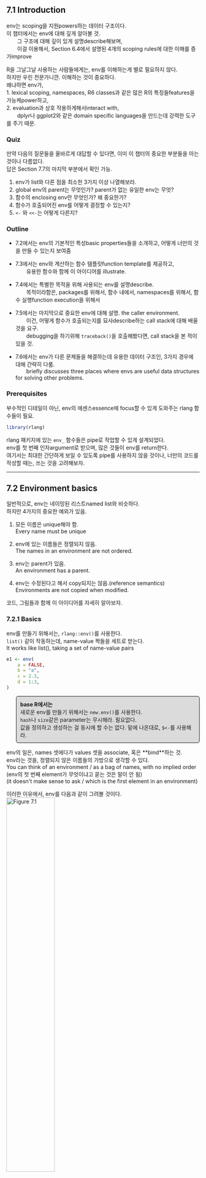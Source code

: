 7.1 Introduction
----------------

env는 scoping을 지원powers하는 데이터 구조이다. <br /> 이 챕터에서는 env에 대해 깊게 알아볼 것. <br />   그 구조에 대해 깊이 있게 설명describe해보며, <br />   이걸 이용해서, Section 6.4에서 설명된 4개의 scoping rules에 대한 이해를 증가improve

R을 그날그날 사용하는 사람들에게는, env를 이해하는게 별로 필요하지 않다. <br /> 하지만 우린 전문가니깐. 이해하는 것이 중요하다. <br /> 왜냐하면 env가, <br /> 1. lexical scoping, namespaces, R6 classes과 같은 많은 R의 특징들features을 가능케power하고, <br /> 2. evaluation과 상호 작용하게해서interact with, <br />   dplyr나 ggplot2와 같은 domain specific languages을 만드는데 강력한 도구를 주기 때문.

### Quiz

만약 다음의 질문들을 올바르게 대답할 수 있다면, 이미 이 챕터의 중요한 부분들을 아는 것이나 다름없다. <br /> 답은 Section 7.7의 마지막 부분에서 확인 가능.

1.  env가 list와 다른 점을 최소한 3가지 이상 나열해보라. <br />
2.  global env의 parent는 무엇인가? parent가 없는 유일한 env는 무엇? <br />
3.  함수의 enclosing env란 무엇인가? 왜 중요한가? <br />
4.  함수가 호출되어진 env를 어떻게 결정할 수 있는지? <br />
5.  `<-` 와 `<<-`는 어떻게 다른지?

### Outline

-   7.2에서는 env의 기본적인 특성basic properties들을 소개하고, 어떻게 너만의 것을 만들 수 있는지 보여줌

-   7.3에서는 env와 계산하는 함수 템플릿function template를 제공하고, <br />   유용한 함수와 함께 이 아이디어를 illustrate.

-   7.4에서는 특별한 목적을 위해 사용되는 env를 설명describe. <br />   목적이라함은, packages를 위해서, 함수 내에서, namespaces를 위해서, 함수 실행function execution을 위해서

-   7.5에서는 마지막으로 중요한 env에 대해 설명. the caller environment. <br />   이건, 어떻게 함수가 호출되는지를 묘사describe하는 call stack에 대해 배울 것을 요구. <br />   debugging을 하기위해 `traceback()`을 호출해봤다면, call stack을 본 적이 있을 것.

-   7.6에서는 env가 다른 문제들을 해결하는데 유용한 데이터 구조인, 3가지 경우에 대해 간략히 다룸. <br />   briefly discusses three places where envs are useful data structures for solving other problems.

### Prerequisites

부수적인 디테일이 아닌, env의 에센스essence에 focus할 수 있게 도와주는 rlang 함수들이 필요.

``` r
library(rlang)
```

rlang 패키지에 있는 `env_` 함수들은 pipe로 작업할 수 있게 설계되었다. <br /> env를 첫 번째 인자argument로 받으며, 많은 것들이 env를 return한다. <br /> 여기서는 최대한 간단하게 보일 수 있도록 pipe를 사용하지 않을 것이나, 너만의 코드를 작성할 때는, 쓰는 것을 고려해보자.

------------------------------------------------------------------------

7.2 Environment basics
----------------------

일반적으로, env는 네이밍된 리스트named list와 비슷하다. <br /> 하지만 4가지의 중요한 예외가 있음.

1.  모든 이름은 unique해야 함. <br /> Every name must be unique

2.  env에 있는 이름들은 정렬되지 않음. <br /> The names in an environment are not ordered.

3.  env는 parent가 있음. <br /> An environment has a parent.

4.  env는 수정된다고 해서 copy되지는 않음.(reference semantics) <br /> Environments are not copied when modified.

코드, 그림들과 함께 이 아이디어를 자세히 알아보자.

### 7.2.1 Basics

env를 만들기 위해서는, `rlang::env()`를 사용한다. <br /> `list()` 같이 작동하는데, name-value 짝들을 세트로 받는다. <br /> It works like list(), taking a set of name-value pairs

``` r
e1 <- env(
    a = FALSE,
    b = "a",
    c = 2.3,
    d = 1:3,
)
```

<style>
p.comment {
background-color: #DBDBDB;
padding: 10px;
border: 1px solid black;
margin-left: 25px;
border-radius: 5px;
}
</style>
<p class="comment">
<strong>base R에서는</strong> <br /> 새로운 env를 만들기 위해서는 <code>new.env()</code>를 사용한다. <br /> <code>hash</code>나 <code>size</code>같은 parameter는 무시해라. 필요없다. <br /> 값을 정의하고 생성하는 걸 동시에 할 수는 없다. 밑에 나온대로, <code>$&lt;-</code>를 사용해라.
</p>
env의 일은, names 셋에다가 values 셋을 associate, 혹은 **bind**하는 것. <br /> env라는 것을, 정렬되지 않은 이름들의 가방으로 생각할 수 있다. <br /> You can think of an environment / as a bag of names, with no implied order <br /> (env의 첫 번째 element가 무엇이냐고 묻는 것은 말이 안 됨) <br /> (it doesn't make sense to ask / which is the first element in an environment)

이러한 이유에서, env를 다음과 같이 그려볼 것이다. <br /> <img src="https://d33wubrfki0l68.cloudfront.net/f5dbd02f5235283e78decdd4f18692b40f1ddf42/c5683/diagrams/environments/bindings.png" alt="Figure 7.1" style="width:50.0%" />

Section 2.5.2에서 다룬 것과 같이, env는 reference semantics를 가지고 있다. <br /> environments have reference semantics. <br /> 대부분의 R 오브젝트들과는 달리, 이걸 수정하면, copy를 만들지 않고, 즉시 수정됨. <br /> when you modify them, you modify them in place, and don't create a copy.

이게 무엇을 암시하냐면, envs가 그들 자체themselves를 contain할 수 있다는 것. <br /> One important implication is that environments can contatin themselves.

``` r
e1$d <- e1
```

<img src="https://d33wubrfki0l68.cloudfront.net/0d41862821d3226c38b73f78a530117349b7344a/abb88/diagrams/environments/loop.png" alt="Figure 7.2" style="width:50.0%" />

env를 프린팅해보면 그냥 메모리 주소memory address만 표시된다. 별로 쓸모가 없음.

``` r
e1
## <environment: 0x0000000013ee31c8>
```

대신에 `env_print()`를 사용하면 좀 더 정보를 준다.

``` r
env_print(e1)
## <environment: 0000000013EE31C8>
## parent: <environment: global>
## bindings:
##  * a: <lgl>
##  * b: <chr>
##  * c: <dbl>
##  * d: <env>
```

`env_names()`를 사용하면, 현재의 bindings를 주고 있는 캐릭터 벡터character vector를 얻을 수 있다. <br /> You can use env\_names() to get a character vector / giving the current bindings

``` r
env_names(e1)
## [1] "a" "b" "c" "d"
```

<p class="comment">
<strong>base R에서는</strong> <br /> 3.2.0 이후 버전에서는 <code>names()</code>를 사용하면, env의 bindings의 리스트를 준다. <br /> 3.1.0 혹은 그 이전 버전에서는, <code>ls()</code>에다가 <code>all.names = TRUE</code>라고 옵션을 줘야 모든 bindings를 보여줌. <br /> 이게 가끔 하던 <code>rm(list = ls())</code>의 의미였군.. 변수들 다 없앨 때 쓰던..
</p>
### 7.2.2 Important environments

Section 7.4에서 특별한 env에 대해서 자세하게 다뤄볼 것인데, 여기서는 2개만 미리 하겠다. <br /> current env, 혹은 `current_env()`는, 코드가 현재 실행되고 있는 env다. <br />   is the environment in which code is currently executing. <br /> experimenting interactively할 때에는, 보통 그건 global env.이다. 혹은 `global_env()` <br /> (역자: 어떻게 해석해야할지 모르겠음. 그러니깐 그냥 우리가 평소 쓰는 그것이 global env라는 것 같은데. <br /> 원문: When you're experimenting interactively, that's usually the global environment, or global\_env().) <br /> global env는 가끔 workspace라고 불린다. 왜냐하면 이 곳에서 모든 interactive 계산이 일어나기 때문. <br /> interactive( = outside of a function)

그러니깐 내가 이해를 해본대로 써보자면, <br /> 우리가 이 때까지 늘상 해왔던 단순한 계산, 할당 이런 것들이 다 interactive computation인데, <br /> 이게 일어나는 곳이 global env이고, worskpace임.

env들을 비교하기 위해서는, `==`가 아닌, `identical()`을 이용해야 한다. <br /> 왜냐하면 `==`는 벡터화된 연산자vectorised operator인데, env는 벡터가 아니기 때문이다.

``` r
identical(global_env(), current_env())
## [1] TRUE

global_env() == current_env()
## Error in global_env() == current_env(): atomic과 리스트 타입들에 대해서만 비교(1)가 가능합니다
```

<p class="comment">
<strong>base R에서는</strong> <br /> global env는 <code>globalenv()</code>를 통해서, current env는 <code>environment()</code>를 통해서 접근 가능. <br /> global env는 <code>Rf\_GlobalEnv</code> 혹은 <code>.GlobalEnv</code>로 프린트된다.
</p>
### 7.2.3 Parents

모든 env는 **parent**를 가지고 있다. 또다른 env임. <br /> 다이어그램에서, parent는 작은 옅은 파란색 원으로 표시되고, 또다른 env를 화살표로 가리키고 있다. <br /> In diagrams, the parent is shown as a small pale blue circle and arrow that points to another env.

parent는 lexical scoping을 implement하기 위해 사용된 것. <br /> 만약에 env 안에서 name이 발견되지 않는다면, R은 그것의 parent를 확인해볼 것이다. <br /> `env()`에서 unnamed argument를 공급해줌으로써, parent env를 설정할 수 있다. <br /> 만약에 공급해주지 않는다면, 디폴트로 current env가 된다. current env가 parent env가 된다는 뜻 <br /> 아래의 코드에서, `e2b`의 parent는 `e2a`이다.

``` r
e2a <- env(d = 4, e = 5)
e2b <- env(e2a, a = 1, b = 2, c = 3)
```

<img src="https://d33wubrfki0l68.cloudfront.net/336e61bf494a6424484b8b2685a440a7db1566bf/59bce/diagrams/environments/parents.png" alt="Figure 7.3" style="width:50.0%" />

공간을 아끼기 위해, ancestors를 다 그리진 않을거다. <br /> 그냥 옅은 파란색 원을 볼 때마다, parent env가 어딘가에 있다는 것만 기억해라. <br /> 화살표가 향한 곳이, parent env.

env의 parent를 `env_parent()`를 통해서 찾을 수 있다.

``` r
env_parent(e2b)
## <environment: 0x0000000018bf9790>
env_parent(e2a)
## <environment: R_GlobalEnv>
```

그런데 딱히 `e2a`라고 딱 나오는게 아니고, 주소가 같게 나온다. <br /> `env_print()`에서 찾을 수 있던 주소. <br /> 그거랑 같게 나옴.

parent가 없는 단 하나의 env가 있다. **empty** env. <br /> 텅 비어있는 파란색 원을 가지고 있는 애인데, 얘가 `R_EmptyEnv`다. 이건 R이 사용하는 이름임. <br /> 공간이 허락할 때만 이 empty env를 그려놓겠다.

``` r
e2c <- env(empty_env(), d = 4, e = 5)
e2d <- env(e2c, a = 1, b = 2, c = 3)
```

<img src="https://d33wubrfki0l68.cloudfront.net/ff7bec1ccb1455917a6c9d0f44f114ef5c78519f/39793/diagrams/environments/parents-empty.png" alt="Figure 7.4" style="width:50.0%" />

모든 env의 ancestors는 결국에는, empty env와 함께 종료된다. <br /> `env_parents()`를 이용해서 모든 ancestors를 볼 수 있다.

``` r
env_parents(e2b)
## [[1]]   <env: 0000000018BF9790>
## [[2]] $ <env: global>
env_parent(e2d)
## <environment: 0x00000000190bdfa0>
```

디폴트로, `env_parents()`는 global env에 다다르면 멈춘다. <br /> global env의 ancestors는 모든 attach된 패키지를 포함하고 있기 때문에, 이게 유용하다. <br /> `env_parents()`의 디폴트를, empty env까지 찾게끔 바꿔보면 이걸 확인해볼 수 있다. <br /> Section 7.4.1에서 이 env들을 다시 확인해볼 것이다.

``` r
env_parents(e2b, last = empty_env())
##  [[1]]   <env: 0000000018BF9790>
##  [[2]] $ <env: global>
##  [[3]] $ <env: package:rlang>
##  [[4]] $ <env: package:stats>
##  [[5]] $ <env: package:graphics>
##  [[6]] $ <env: package:grDevices>
##  [[7]] $ <env: package:utils>
##  [[8]] $ <env: package:datasets>
##  [[9]] $ <env: package:methods>
## [[10]] $ <env: Autoloads>
## [[11]] $ <env: package:base>
## [[12]] $ <env: empty>
```

<p class="comment">
<strong>base R에서는</strong> <br /> <code>parent.env()</code>를 사용해서 env의 parent를 찾는다. <br /> 모든 ancestors를 return해주는 그런 base 함수는 없음.
</p>
### 7.2.4 Super assignment, `<<-`

env의 ancestors는, `<<-`와 중요한 관계가 있다. <br /> The ancestors of an environment / have an important relationship to &lt;&lt;-.

보통의 할당regular assignment, `<-`는, 항상 current env에서 변수를 생성create한다. <br /> Regular assignment, &lt;-, always creates a variable in the current env.

Super assignment, `<<-`는 절대 current env에서 변수를 생성하지는 않고, <br />   대신에 parent env에서 발견된, 존재하는 변수를 수정한다. <br />   but instead modifies an existing variable / found in a parent env.

``` r
x <- 0
f <- function() {
    x <<- 1
}
f()
x
## [1] 1
```

만약, `<<-`가 존재하는 변수를 찾지 못한다면, global env에서 하나 만들 것이다. <br /> 이건 보통 원치 않은 것인데, 왜냐하면 global 변수는 함수들 간의 뚜렷하지 않은 의존성을 유발하기 때문. <br /> This is usually undesirable, because global variables introduce non-obvious dependencies btw functions.

`<<-`는 대부분 보통 function factory와 함께 사용될 것이다. Section 10.2.4에서 다룸.

### 7.2.5 Getting and setting

리스트 때와 같은 방법으로, $와 \[\[를 이용해서 env의 elements를 get, set할 수 있다.

``` r
e3 <- env(x = 1, y =2)
e3$x
## [1] 1
e3$z <- 3
e3[["z"]]
## [1] 3
```

하지만 `[[`를 숫자 인덱스와는 쓸 수 없고, `[`도 사용할 수는 없다. <br /> (env에서는 order가 없다고 했으니깐 뭐)

``` r
e3[[1]]
## Error in e3[[1]]: wrong arguments for subsetting an environment
e3[c("x", "y")]
## Error in e3[c("x", "y")]: 객체의 타입 'environment'는 부분대입할 수 없습니다
```

`$`와 `[[`는 만약 binding이 존재하지 않는다면, `NULL`을 return할 것이다. <br /> 에러를 얻길 원한다면, `env_get()`를 사용해라.

``` r
e3$xyz
## NULL
env_get(e3, "xyz")
## Error in env_get(e3, "xyz"): 객체 'xyz'를 찾을 수 없습니다
```

binding이 존재하지 않는 경우에, 디폴트값을 얻도록 설정해놓을 수도 있다. <br /> default 인자argument를 사용해라.

``` r
env_get(e3, "xyz", default = NA)
## [1] NA
```

env에다가 bindings를 추가할 수 있는 2가지 방법이 있다. <br /> - `env_poke()`는 name(string으로 주어야함)과 value를 받는다.

``` r
env_poke(e3, "a", 100)
e3$a
## [1] 100
```

-   `env_bind()`는 여러 개의 값들을 bind할 수 있도록 해준다.

``` r
env_bind(e3, a = 10, b = 20)
env_names(e3)
## [1] "x" "y" "z" "a" "b"
```

binding 추가하는것에 대해봤고, <br /> env가 binding을 갖고 있는지를 `env_has()`를 통해서 확인할 수 있다.

``` r
env_has(e3, "a")
##    a 
## TRUE
```

리스트와는 다르게, element를 `NULL`로 설정한다고 해서 제거가 되는건 아니다. <br /> 왜냐하면 가끔씩 `NULL`을 refer하는 이름을 원할 수 있기 때문에. <br /> 이럴 때는 `env_unbind()`를 사용해라.

``` r
e3$a <- NULL
env_has(e3, "a")
##    a 
## TRUE

env_unbind(e3, "a")
env_has(e3, "a")
##     a 
## FALSE
```

name을 unbinding하는 것은, 오브젝트를 삭제하지는 않는다. <br /> 그건 garbage collector의 일이고, 이름이 묶여있지 않은 오브젝트들은 자동적으로 삭제하는 애들. <br /> 이 작업은 Section 2.6에 자세하게 설명되어 있다.

<p class="comment">
<strong>base R에서는</strong> <br /> <code>get()</code>, <code>assign()</code>, <code>exists()</code>, <code>rm()</code>을 봐보아라. <br /> 이것들은 current env와 interactively하게 사용할 수 있도록 디자인되어 있다. <br /> 그래서 다른 env들과 작업할 때는 좀 투박하다. <br /> 그리고 <code>inherits</code> 인자argument에 대해서 알아두어라. <br /> 이건 디폴트로 <code>TRUE</code>인데, 기본 환경base equivalents에서, <br />   제공supplied된 env와 이 env의 모든 ancestors를 검색inspect할 것이라는 뜻.
</p>
### 7.2.6 Advanced bindings

`env_bind()`의 이색적 변형exotic variants가 2개 더 있다.

1.  `env_bind_lazy()`는 **delayed bindings**를 만든다. <br /> 접근이 처음으로 되었을 때, evaluated되는 애들. <br /> 더 자세하게 살펴보면, delayed bindings는 promises를 만드는데, 그래서 함수 인자들과 같이 행동behave한다. <br /> Behind the scenes, delayed bindings create promises, so behave in the same way as function arguments.

그러니깐 호출이 되어서 정말 필요할 때까지는 evaluate하지는 않는 것임.

``` r
env_bind_lazy(current_env(), b = {Sys.sleep(1); 1})

system.time(print(b))
## [1] 1
##    user  system elapsed 
##       0       0       1
system.time(print(b))
## [1] 1
##    user  system elapsed 
##       0       0       0
```

그러니깐 처음에는 접근하는데 Sys.sleep()의 값만큼 시간이 걸렸는데, 한 번 evaluated이 되고 난 이후에는 <br /> 바로바로 접근access이 가능.

delayed bindings의 가장 중요한 사용은 `autoload()`에서 이루어진다. <br /> R 패키지가 데이터셋을 제공할 수 있도록 해주는 것이 `autoload()`. <br /> 메모리에 로드되어있는 것처럼 행동behave하는데, 사실은 필요할 때에만 디스크에서 로드되는 것.

1.  `env_bind_active()`는 **active bindings**를 만든다. 얘들은 접근될 때마다 re-computed

``` r
env_bind_active(current_env(), z1 = function(val) runif(1))
z1
## [1] 0.7801313
z1
## [1] 0.2168169
```

active bindings는 R6의 active fields를 implement할 때 사용된다. Section 14.3.2에서 배우게 됨.

<p class="comment">
<strong>base R에서는</strong> <br /> <code>?delayedAssign()</code>과 <code>?makeActiveBinding()</code>을 보아라.
</p>
### 7.2.7 Exercises

------------------------------------------------------------------------

7.3 Recursing over environments
-------------------------------

하나의 env의 모든 ancestors를 조작operate하고 싶다면, 보통 recursive 함수를 작성하는게 편리하다. <br /> 이 섹션에서는 env에 대해 새롭게 배운 지식을 적용해서, <br />   name을 받는 함수를 작성하는데, 그 name이 어디에 정의되어있는지 env를 찾는 것을, <br />   R의 regular scoping rules를 이용해 `where()`로 찾아본다. <br /> This section shows you how, applying your new knowledge of environments to write a function <br /> that given a name, finds the environment where() that name is defined, using R's regular scoping rules. <br /> 이해가 안 되어도 쭉쭉 읽어보고 다시 읽어보자.

`where()`의 정의는 단순straightforward하다. <br /> 2개의 arguments를 가지며, 하나는 찾아볼 name(문자열string으로), <br />   다른 하나는 어떤 env에서부터 찾아볼지. <br /> (여기 나오는 `caller_env()`가 왜 좋은 디폴트인지 7.5에서 배우게 될 것)

``` r
where <- function(name, env = caller_env()){
  if (identical(env, empty_env())) {
    # Base case
    stop("Can't find ", name, call. = FALSE)
  } else if (env_has(env, name)) {
    # Success case
    env
  } else {
    # Recursive case
    where (name, env_parent(env))
  }
}
```

3가지 케이스가 있다.

-   base case: empty env까지 다다랐는데 binding을 못 찾은 것. <br /> 더 갈 곳이 없어서 error가 나옴. <br />
-   successful case: env에 name이 존재해서, env를 return <br />
-   recursive case: env에서 이름이 발견되지 않아서, parent를 시도해봄. <br />

이 3가지 케이스들을, 3개의 예시와 함께 illustrate해보자.

``` r
where("yyy")
## Error: Can't find yyy
x <- 5
where("x")
## <environment: R_GlobalEnv>
where("mean")
## <environment: base>
```

그림을 통해 보면 좀 더 이해가 쉬울 수도 있다. <br /> 다음의 코드와 다이어그램 같이, 2개의 envs가 있다고 상상해보자.

``` r
e4a <- env(empty_env(), a = 1, b = 2)
e4b <- env(e4a, x = 10, a = 11)
```

<img src="https://d33wubrfki0l68.cloudfront.net/9fab27eb096eb643a391f207daeabbb023813c30/7e894/diagrams/environments/where-ex.png" alt="Figure 7.5" style="width:50.0%" />

-   `where("a", e4b)`는 `e4b`에서 `a`를 찾을 것. <br />
-   `where("b", e4b)`는 `e4b`에서 `b`를 못 찾아서, parent인 `e4a`에서 찾아볼 것이고, 거기서 찾음. <br />
-   `where('c", e4b)`는 `e4b`에서 찾아보고, `e4a`에서 찾아보고, empty env에 다다라서 error를 throw.

envs들에 대해서는 반복적으로recursively 작업하는 것은 자연스럽다. <br /> 그래서 `where()`을 유용한 템플릿으로 쓸 수 있다. <br /> `where()`에서 특정한 것들만 빼면 구조를 좀 더 명확하게 볼 수 있다.

``` r
f <- function(..., env = caller_env()) {
  if (identical(env, empty_env())) {
    # Base case
  } else if (success) {
    # Success case
  } else {
    # Recursive case
    f (..., env = env_parent(env))
  }
}
```

<p class="comment">
<strong>Iteration versus recursion</strong> <br /> 위에 한 recursion 대신에 루프를 쓰는 것도 가능하다. <br /> 내 생각에는 recursive version이 더 쉬운 것 같은데, <br /> 만약에 recursive functions를 많이 안 써봤다면 이게 더 쉽게 이해될 수도 있기에, 해보았다. <br /> <code> f2 &lt;- function(..., env = caller\_env()) { while (!identical(env, empty\_env())) { if (success) { \# success case return() } \# inspect parent env &lt;- env\_parent(env) }

    # base case

} </code>
</p>
### 7.3.1 Exercises

------------------------------------------------------------------------

7.4 Special environments
------------------------

대부분의 env는, 니가 만드는게 아니고, R에 의해 만들어진다. <br /> 이 섹션에서는, 대부분의 중요한 env에 대해서 배울 것이다. <br /> 위에서는 이미 current env랑 global env를 배워봤었고.

패키지 env에서부터 시작해서, <br /> 그러고나서 함수가 만들어졌을 때, 함수에 bound되는 function env에 대해서 배울 것이다. <br /> You'll learn about the function environment bound to the function when it is created, <br /> 그리고 function이 호출될 때마다 만들어지는, ephemeral execution env에 대해서 배울 것. <br /> and the ephemeral execution environment created every time the function is called. <br /> 1. package env, 2. function env, 3. execution env

마지막으로, package와 function env가 namespaces를 지원support하기 위해 어떻게 interact하는지, <br /> 이걸로, 유저가 어떤 다른 패키지를 로드하던 간에,   패키지가 항상 같은 방식으로 작동behave한다는 걸 보장받을 수 있다.

### 7.4.1 Package env와 search path

`library()`나 `require()`를 통해서 attach한 패키지들은 global env의 parents들 중 하나가 된다. <br /> immediate parent는 가장 최근에 attach한 패키지, 그리고 그 바로 위 parent는 2번 째로 최근에 attach한 패키지..이런 식 ![그림1](https://d33wubrfki0l68.cloudfront.net/038b2da4f5db1d2a8acaf4ee1e7d08d04ab36ebc/ac22a/diagrams/environments/search-path.png)

이런 식으로 parents를 거슬러 올라가다보면, 패키지들이 attach된 순서를 볼 수 있다. <br /> 이걸 **search path**라고 부르는데, <br />   이 env들에 있는 모든 오브젝트들을 top-level interactive workspace에서부터 찾을 수 있기 때문.<br />   because all objects in these environments / can be found from the top-level interactive workspace.

이 env들의 이름들을, `base::search()`를 통해서 혹은 env 그 자체들을 `rlang::search_envs()`를 통해서 확인할 수 있다.

``` r
search()
##  [1] ".GlobalEnv"        "package:rlang"     "package:stats"    
##  [4] "package:graphics"  "package:grDevices" "package:utils"    
##  [7] "package:datasets"  "package:methods"   "Autoloads"        
## [10] "package:base"
```

``` r
search_envs()
##  [[1]] $ <env: global>
##  [[2]] $ <env: package:rlang>
##  [[3]] $ <env: package:stats>
##  [[4]] $ <env: package:graphics>
##  [[5]] $ <env: package:grDevices>
##  [[6]] $ <env: package:utils>
##  [[7]] $ <env: package:datasets>
##  [[8]] $ <env: package:methods>
##  [[9]] $ <env: Autoloads>
## [[10]] $ <env: package:base>
```

search path의 마지막 2개 env들은 항상 같다. `Autoloads` 그리고 `package:base`

-   `Autoloads` env는 delayed bindings를 이용해서 메모리를 save한다. <br /> 어떻게? 패키지 오브젝트들(예를 들어, 큰 데이터셋)을 필요할 때만 로딩하는 방식으로.

-   `package:base` 혹은 그냥 base라고 하는 base env는, base 패키지의 env다. <br /> 이건 다른 패키지들의 로딩을 시동걸 수 있어야하기 때문에 특별하다. <br /> It is special because / it has to be able to bootstrap / the loading of all other packages. <br /> 이 base env는, `base_env()`를 통해 직접적으로 access할 수 있다.

`library()`를 통해서 다른 패키지를 로딩할 때, global env의 parent env가 다음과 같이 변한다. <br /> pkg:d가 추가된 것. ![그림2](https://d33wubrfki0l68.cloudfront.net/7c87a5711e92f0269cead3e59fc1e1e45f3667e9/0290f/diagrams/environments/search-path-2.png)

### 7.4.2 The function environment

함수function는, 그게 만들어질 때, current env를 bind한다. <br /> A function binds the current environment when it is created. <br /> 이걸 **function env**라고 부르는데, lexical scoping에 사용된다. <br /> 컴퓨터 언어에서는, 자신의 env를 캡쳐하는 함수들을 **closures**라고 부르는데, R에서는 함수가 자기자신의 env를 항상 bind한다. <br /> 그래서 R's documentation에서는 function이랑 closures랑 혼용해서 사용하는 것이다.

이 function env는 `fn_env()`를 통해서 얻을 수 있다.

``` r
y <- 1
f <- function(x) x + y
fn_env(f)
## <environment: R_GlobalEnv>
```

<p class="comment">
<strong>base R에서는</strong> <br /> 함수 <code>f</code>의 env를 access하고 싶다면 <code>environment(f)</code>를 사용해라.
</p>
다이어그램에서는, 함수를 다음과 같이 env를 bind하고 있는 '반원이 붙은 네모'로 그릴 것이다. <br /> In diagrams, I'll draw a function as a rectangle with a rounded end that binds an environment. <br /> <img src="https://d33wubrfki0l68.cloudfront.net/cd8208b418ecbaf6ace1b6453b93fdf628173e01/68d59/diagrams/environments/binding.png" alt="그림3" style="width:50.0%" />

이 경우에 `f()`는, `f`라는 이름을 함수에 bind하는 env를(왼쪽으로 향한 화살표), bind한다.(오른쪽으로 향한 화살표) <br /> In this case, `f()` binds the environment that binds the name `f` to the function. <br /> (이 부분 이해하는게 여간 어려운 일이 아니다...화이팅해보자)

하지만 항상 이런건 아니다. 다음의 예를 보자. <br /> `g()`는 global env를 binds하고 있고, `g`는 새로운 env `e`에 bound되어 있다. <br /> (아래로 향한 화살표), (왼쪽으로 향한 화살표) <br /> <img src="https://d33wubrfki0l68.cloudfront.net/cd32bb2bc59dcfa579b0415ebac271f24c6a85fd/cde86/diagrams/environments/binding-2.png" alt="그림4" style="width:50.0%" />

bind하는 것과 bound되는 것은 미묘하지만 분명한 차이가 있다. <br /> 전자는 우리가 `g`를 어떻게 찾느냐 하는 것이고, 후자는 `g`가 그것의 변수들을 어떻게 찾느냐 하는 것임.

함수 `g`는 global env에서 우리가 찾는 것이고, `g`의 변수들이 있다면 e라는 env안에서 찾는 것.

### 7.4.3 Namespaces

위의 다이어그램을 보면, 어떤 패키지들을 로드시키냐에 따라 패키지의 parent env가 달라진다. <br /> 그럼 걱정이 된다. 패키지들이 다른 순서로 로드되어 있으면 패키지가 다른 함수를 찾는게 아닐까? <br /> **namespaces**의 목표는 이런 일이 생기지 않도록 하는 것이다. <br /> 그리고 어떤 패키지들이 attach되었던간에 같은 방식으로 작동하도록.

예를 들어서, `sd()`를 봐보자.

``` r
sd
## function (x, na.rm = FALSE) 
## sqrt(var(if (is.vector(x) || is.factor(x)) x else as.double(x), 
##     na.rm = na.rm))
## <bytecode: 0x000000001960c1e8>
## <environment: namespace:stats>
```

`sd()`는 `var()`의 관점으로 정의되어 있다. sd() is defined in terms of var(). <br /> 그래서 만약에 global env에서, 혹은 다른 attach된 패키지 안의, `var()`이라고 불리는 어떤 함수에 의해, <br />   `sd()`의 결과가 영향받지 않을까 걱정할 수 있다. <br /> so you might worry that the result of sd() / would be affected / by any function called var() <br />   either in the global env, or in one of the other attached packages. <details> <summary>예를 들어,</summary>

``` r
sd(1:2)
## [1] 0.7071068
```

이 값을, `var()`을 새롭게 정의해놓는다면 바뀌지 않을까? 하고 걱정할 수 있음.

``` r
var <- function(x) x
var(1)
## [1] 1
```

이제 `var()`이라는 함수는 받은 그대로를 출력하는 함수

그래도 여전히 `sd()`는 바뀌지 않는다.

``` r
sd(1:2)
## [1] 0.7071068
```

</details> <br /> <br />

R은 앞서 설명한 함수 대(對) binding env를 이용해서, 이러한 문제를 피한다. <br /> R avoids this problem by taking advantage of the function versus binding env described above.

패키지에 있는 모든 함수들은, 한 쌍의 env와 결합associate되어 있다. <br /> package env와 namespace env.

1.  package env는 패키지에 대한 외부 인터페이스. <br /> The package env is th external interface to the package. <br /> R user가 어떻게 attach된 패키지에서, 혹은 `::`를 이용해서 함수를 찾는지. <br /> It's how you, the R user, find a function in an attached package or with `::`. <br /> package env의 parents는 search path에 의해 결정된다. <br />   즉, 패키지가 어떤 순서로 attach되었는지에 따라, package env의 parents가 결정된다.

2.  namespace env는 패키지에 대한 내부 인터페이스. <br /> package env가, 우리가 어떻게 함수를 찾는지를 컨트롤한다면, <br /> namespace env는 어떻게 그 함수가 그 안의 변수를 찾는지를 컨트롤.

정리해보면, package env는 우리가 함수를 찾을 때 쓰는 것이고, namespace env는 함수가 그 안의 변수를 찾을 때 쓰는 것이고. <br /> 근데 그렇다면, 어떤 함수가 다른 함수들을 찾을 수는 없는 것 아닌가? <br /> 내가 함수를 찾을 수는 있고, 함수가 그 안의 변수들을 찾을 수는 있는데, <br /> 함수가 다른 함수들을 찾을 수는 없잖아?

그래서, <br /> package env에 있는 모든 binding들은 namespace env에도 있다. <br /> 이렇게 모든 함수들이, 패키지 안의 다른 함수들을 사용할 수 있는 것. <br /> 하지만 몇몇 binding들은 namespace env에서만 출현occur한다. <br /> 이것들은 internal 혹은 non-exported 오브젝트들이라고 알려져있는데, 이것들 때문에 <br /> user가 내부 구현internal implementation을 감출 수 있는 것hide이다.

이걸 그림으로 나타내보면, <br /> <img src="https://d33wubrfki0l68.cloudfront.net/d4fc3ef4f21f2cb0cd065933cba3005cc4b0ea3c/4c4b3/diagrams/environments/namespace-bind.png" alt="그림5" style="width:50.0%" />

package env랑 namespace env가 둘 다 `sd`에 binding을 갖고 있는데, `sd()` 함수는 namespace env를 binds.

<details> <summary>나는 이게 이해가 안 돼요.</summary> 하, 근데 이걸 위에서 했던, <code>g()</code>라는 함수와 e라는 env의 예에 대입시켜보면 매치가 안 된다. <br /> 그 그림에서, <br />   ①<code>g()</code>는 global env를 binds하기에, global env에서 <code>g()</code>를 찾음. <br />   ②<code>g</code>는 e에 bound되어 있어, its variable을 e에서 찾는다는데,

바로 위 그림을 보면, <br />   ①<code>sd()</code>라는 함수는 namespace env를 binds하고 있다는데, 얘는 package env에서 찾는다고 했음. <br />   ②<code>sd</code>는 package env에 bound되어 있으니, its variable은 여기서 찾아야 하는데, namespace env에서 찾는게 맞음.

그러니깐 내 생각엔, binds하는 곳에서 변수를 찾는거고, bound되는 곳에서 이 함수를 찾을 수 있는거라고 이해하겠다.

정말 오랫동안 생각했는데, 이게 맞는거 같다.

원문의 7.4.3 Namespaces 직전에 나오는 문장, <br /> The distinction between binding and being bound by is subtle but important, the difference is how we find <code>g</code> versus how <code>g</code> finds its variables. <br /> 이 문장이 잘못된거 같다. </details> <br /> <br />

다음으로, 모든 namespace env는 같은 set의 ancestors를 갖는다. <br />

-   각 namespace는 **imports** env를 갖는다. <br /> 패키지에 이용된 모든 함수들에 대한 bindings를 갖고 있는 env. <br /> imports env는 패키지 개발자에 의해, `NAMESPACE` 파일로 컨트롤된다.

-   모든 base 함수들을 explicit하게 importing하는 것은 귀찮다. <br /> 그래서 imports env의 parent는 base **namespace**. <br /> base namespace는 base env와 같은 bindings를 갖고 있는데, 다른 parent를 갖는다.

-   base namespace의 parent는 global env다. 이 말인즉슨, binding이 imports env에서 정의되지 않았다면, 패키지는 평소와 같은 방법으로 찾아볼 거라는 것. <br /> This means that if binding isn't defined in the imports env / the package will look for it in the usual way. <br /> 이건 보통 나쁜 방법이기 때문에, `R CMD check`가 자동적으로 이러한 코드에 대해서 경고한다. <br /> S3 메소드 디스패치가 작동하는 방법 때문에 필요했던 역사적인 이유가 있다.

위 3가지 논의를 그림으로 정리해보면, ![그림6](https://d33wubrfki0l68.cloudfront.net/3184a9827ac2c26c60f65680157241819f55e754/542c2/diagrams/environments/namespace-env.png)

그리고 이걸 전부다 종합해서, `sd()`의 예를 설명해보면, ![그림7](https://d33wubrfki0l68.cloudfront.net/fbbfd3b49bdbd3ca1913043233d48454ec27f14e/ae75a/diagrams/environments/namespace.png)

그래서 `sd()`가 `var`의 값을 찾아볼 때, 항상 패키지 user가 아닌, 패키지 developer가 결정해놓은 env의 sequence들을 찾아가게 된다. <br /> 그래서 package 코드는 user가 어떤 패키지들을 attach시켜놨던간에 항상 같은 방식으로 작동하도록 보장받는 것이다.

<details> <summary>개인적인 정리</summary> 그러니깐, <code>sd()</code>라는 함수를 밖에서 호출할 때는, bound되어 있는 package env에서 찾게 되고, 얘는 Global env의 parent env임. <br /> 그래서, 내가 <code>var()</code>이라는 함수를 외부에서 어떻게 정의를 해놓던간에 얘를 찾아보지 않게 되는 것임. <br /> 그래서 내가 임의로어떻게 정의가 되었던간에, 일관적인 결과를 얻게됨. <br /> 가끔 package들을 로드시켰는데 이름이 같아서 문제가 될 때도 있다. <br /> R많이 써본 사람이면 한번쯤 겪었을텐데, <code>select()</code>였나..? <code>filter()</code>였나 뭐 하나가 충돌이 되어서 이상한 결과값이나 에러를 얻었던 적이 있다. <br /> 이건 이제 진짜 로드되는 순서에 따라 원하는 결과가 나올수도 있고, 아닐수도 있는거지. 흠 이해가 된다. </details> <br /> <br />

위 그림을 보면 알다시피 패키지와 namespace env간에 직접적이 연관direct link은 없다. <br /> function env를 통해서만 연관은 정의된다.

### 7.4.4 Execution environments

마지막으로 다뤄야할 중요한 주제는 execution env다. <br /> 다음의 함수를 처음 실행시켜보면 무엇이 나올까? 2번째로 실행시켜보면?

``` r
g <- function(x) {
  if (!env_has(current_env(), "a")) {
    message("Defining a")
    a <- 1
  } else {
    a <- a + 1
  }
  a
}
```

계속 읽기전에 한 번 생각해보자.

``` r
g(10)
## Defining a
## [1] 1
```

``` r
g(10)
## Defining a
## [1] 1
```

이 함수는 같은 값을 계속 return하는데, Section 6.4.3에서 다루었던 fresh start principle 때문이다. <br /> 함수가 호출될 때마다 host execution에 새로운 env가 생긴다. <br /> 이건 execution env라고 부르고, 이것의 parent는 function env다.

좀 더 간단한 예와 함께 이 과정을 설명해보자. <br /> execution env는 function env를 통해 찾을 수 있다.

``` r
h <- function(x) {
  a <- 2
  x + a
}

y <- h(1)
```

<img src="https://d33wubrfki0l68.cloudfront.net/862b3606a4a218cc98739b224521b649eeac6082/5d3e9/diagrams/environments/execution.png" alt="그림8" style="width:50.0%" />

1.  에서처럼, 우리가 `y <- h(1)`이라고 함수를 호출하면, execution env가 생겨서 `x`에다가 1을 assign. <br />
2.  에서처럼, 이 execution env안에서 `a`에다가 2를 assign. <br />
3.  에서처럼, execution env는 사라지고, `y`에다가 3을 return하면서 함수가 complete.

그림에서, execution env의 parent가 function env라는 것을 확인할 수 있다.

execution env는 보통 ephemeral하다. 쓰고나면 없어진다. <br /> 함수가 완료되고 나면, env는 garbage collected된다. <br /> 몇 가지 방법으로 이걸 더 오래남게끔 할 수는 있다. <br /> 첫 번째는 explicit하게 return하는 것.

``` r
h2 <- function(x) {
  a <- x * 2
  current_env()
}

e <- h2(x = 10)
env_print(e)
## <environment: 0000000018AEC488>
## parent: <environment: global>
## bindings:
##  * a: <dbl>
##  * x: <dbl>
```

``` r
fn_env(h2)
## <environment: R_GlobalEnv>
```

여기서도 `h2`의 execution env의 parent가 global env라는 걸 볼 수 있다. <br /> function env가 global env이기 때문.

두 번째 방법은 함수같이, env가 binding된 object를 return하도록 하는 것. <br /> Another way to capture it is to return an object with a binding to that environment, like a function. <br /> 다음의 예는 function factory를 사용해서 이 아이디어를 illustrate한다. <br /> `plus()`라는 function factory를 이용해서, `plus_one()`이라는 함수를 만들어볼 것임.

``` r
plus <- function(x) {
  function(y) x + y
}

plus_one <- plus(1)
plus_one
## function(y) x + y
## <environment: 0x000000001851ce90>
```

다이어그램을 보면, `plus_one()`의 enclosing env가 `plus()`의 execution env라서 조금 복잡하다. <img src="https://d33wubrfki0l68.cloudfront.net/853b74c3293fae253c978b73c55f3d0531d746c5/6ffd5/diagrams/environments/closure.png" alt="그림9" style="width:50.0%" />

우리가 `plus_one()`을 호출하면 무슨 일이 일어나는지? <br /> `plus_one()`의 execution env는, 캡쳐된 `plus()`의 execution env를 parent로 가질 것이다. <br /> What happens when we call plus\_one()? <br /> Its execution environment will have / the captured execution env of plus() as its parent. <br /> 그래서 `plus()`의 execution env가 더 오래 남아있다. <img src="https://d33wubrfki0l68.cloudfront.net/66676485e6a22c807c19b0c54c8fda6bd1292531/3526e/diagrams/environments/closure-call.png" alt="그림10" style="width:50.0%" />

function factory에 대해서는 Section 10.2에서 자세하게 배운다.

### 7,4,5 Exercises

------------------------------------------------------------------------

7.5 Call stacks
---------------

마지막으로 설명해야할 env는, **caller** env. <br /> `rlang::caller_env()`로 access할 수 있다. <br /> 함수가 호출되는 곳의 env를 공급해준다. 그래서 함수가 어떻게 호출되어지느냐에 따라 달라진다. 함수가 어떻게 만들어지에 따라 달라지는게 아니고. <br /> 위에서 봤듯이, env를 argument로 받는 함수를 작성할 때, 유용한 디폴트이다.

<p class="comment">
<strong>base R에서는</strong> <br /> <code>parent.frame()</code>이랑 <code>caller\_env()</code>와 같은 것이다. 이름은 frame인데, frame이 아니라 env를 return한다.
</p>
<details> <summary>base R</summary> `parent.frame()`이랑 `caller_env()`와 같은 것이다. 이름은 frame인데, frame이 아니라 env를 return한다. </details> <br /> <br /> <br /> <br />

caller env를 충분히 이해하기 위해서는, 2개의 연관된 개념들concepts을 다루어야 한다. <br /> ①**frame**으로 만들어진 ②**call stack**. <br />

함수를 실행하는 것은, 2가지 타입들의 context를 만든다. <br /> Executing a function creates two types of context. <br /> 이미 하나는 배웠다. execution env. <br /> 이건 function env의 child. 그리고 이건 함수를 어디에 만들어지는지에 따라 결정된다. <br /> 또 다른 하나는 call stack. 얘는 함수를 어디에 호출되어지는지에 따라 결정됨.

그러니깐, 함수를 실행하는데 있어, 어디서 호출하는지, 그리고 어디에 호출하는지에 따라, <br /> 전자는 call stack을, 후자는 execution env를. 이렇게 2가지의 타입의 context가 만들어짐.

### 7.5.1 Simple call stacks

간단한 sequence of calls를 illustrate해보자: f()는 g()를, g()는 h()를 call한다. <br /> f() calls g() calls h().

``` r
f <- function(x) {
  g(x = 2)
}

g <- function(x) {
  h(x = 3)
}

h <- function(x) {
  stop()
}
```

R에서 call stack을 가장 흔하게 보는 경우는, error가 발생했을때 `traceback()`을 살펴보는 것이다.

``` r
f(x = 1)
## Error in h(x = 3):
traceback()
## No traceback available
```

call stack을 이해하기 위해서, <br />   `stop()` + `traceback()`을 쓰기보다는, `lobstr::cst()`를 사용할 것이다. <br /> 여기서 cst는 **c**all **s**tack **t**ree의 줄임말.

``` r
h <- function(x) {
    lobstr::cst()
}

f(x = 1)
##     x
##  1. \-global::f(x = 1)
##  2.   \-global::g(x = 2)
##  3.     \-global::h(x = 3)
##  4.       \-lobstr::cst()
```

이걸 보면, `cst()`는 `h()`로부터 호출되었고, `h()`는 `g()`로부터 호출되었고, <br />   `g()`는 `f()`로부터 호출되었음을 알 수 있다.

`traceback()`에 나온 것과는 역순이라는 것을 인지할 것. <br /> call stacks가 복잡해질수록, <br />   sequence가 끝나는 지점이 아니라 시작하는 지점으로부터 따지는게 더 쉽다고 생각한다. <br /> 즉, "`f()`가 `g()`를 호출한다"가 "`g()`가 `f()`에 의해 호출된다"보다 쉬움.

### 7.5.2 Lazy evaluation

위의 call stack은 간단하다. <br /> tree-like 구조가 관련되어 있다는 힌트가 있고, 모든게 하나의 branch에서 일어난다. <br /> while you get a hint that there's some tree-like structure involved, everything happens on a single branch. <br /> 이게, 모든 arguments들이 eagerly evaluated되었을 때 call stack의 전형.

lazy evaluation이 연관된 좀 더 복잡한 예를 만들어보자. <br /> 함수들의 sequence를 만들어 볼 건데, `a()`, `b()`, `c()`는 모두 `x`라는 argument를 차례로 넘겨준다.pass along

``` r
a <- function(x) b(x)
b <- function(x) c(x)
c <- function(x) x

a(f())
##     x
##  1. +-global::a(f())
##  2. | \-global::b(x)
##  3. |   \-global::c(x)
##  4. \-global::f()
##  5.   \-global::g(x = 2)
##  6.     \-global::h(x = 3)
##  7.       \-lobstr::cst()
```

`x`는 lazily evaluated되기 때문에, tree가 2개의 branches를 갖는다. <br /> 첫 번째 branch에서는, `a()`가 `b()`를 호출하고, `b()`가 `c()`를 호출함. <br /> 두 번째 branch에서는, `c()`가 argument인 `x`를 evaluate할 때 시작됨. <br /> 이 argument는 새로운 branch에서 evaluate되는데, <br />   이게 evaluate되는 env가 global env이지, `c()`의 env가 아니기 때문이다.

### 7.5.3 Frames

call stack의 각 element는 **frame**이다. evaluation context라고도 알려져 있음. <br /> frame은 매우 중요한 내부 데이터 구조internal data structure인데, R 코드는 데이터 구조의 작은 부분만 access할 수 있다. <br /> 왜냐하면 간섭tampering하면 R과 충돌하기 때문. it will break R. <br /> 하나의 프레임은 3개의 key components가 있다.

1.  함수 호출을 하는 expression(`expr`으로 라벨됨). `traceback()`이 프린트하는게 이것. <br />
2.  environment(`env`라고 라벨됨), 보통 함수의 execution env. <br /> 2개의 주요한 예외가 있다. <br />   global frame의 env는 global env. <br />   그리고 `eval()`을 호출하는 것도 frame을 만드는데, env는 아무것이나 될 수 있다. <br />
3.  parent, call stack의 이전 call(회색 화살표로 생긴거)

Figure 7.2는 Section 7.5.1에서 `f(x = 1)`을 호출하는데 stack을 illustrate해준다. <br /> <img src="https://d33wubrfki0l68.cloudfront.net/a6ab607182133f595455649cb7d969b482da93a9/e5ce5/diagrams/environments/calling.png" alt="Figure 7.2: The graphical depcition of a simple call stack" style="width:50.0%" />

(calling environment에 focus할 수 있도록, global env에서 `f`, `g`, `h`로의 bindings는 생략)

프레임은, `on.exit()`으로 만들어진, exit handler도 가지고 있다. <br /> 얘는 컨디션 시스템을 재시작하고 조절하며, 함수가 완료되었을 때 `return()`을 한다. <br /> (하 번역이 안 된다.) <br /> 원문: <br /> The frame also holds exit handler created with on.exit(), <br /> restarts and handlers for the condition system, and which context to return() to when a function completes. <br /> 이건 R 코드로는 접근할 수 없는 중요한 내부 디테일이다.

### 7.5.4 Dynamic scope

enclosing env이 아닌, calling stack에서 변수들을 찾아보는 것을 dynamic scoping이라고 부른다. <br /> 소수의 언어들만이, dynamic scoping을 implement해놨다.(Emacs Lisp는 주목할만한 예외notable execption) <br /> 왜냐하면 dynamic scoping은, 어떻게 함수가 작동하는지 추론reason about하기 힘들게끔 만들기 때문이다. <br /> 어떻게 그게 정의되었는지 뿐만 아니라, 그것이 호출되는 문맥context도 알아야한다. <br /> Dynamic scoping은 interactive data analysis를 지원하는 함수를 개발하는데 우선적으로 유용. <br /> 이건 20장에서 다룰 주제다.

### 7.5.5 Exercises

7.6 As data structures
----------------------

scoping을 지원하는 것만 아니라, env는 reference semantics를 가지기 때문에, 그 자체로도 유용한 데이터 구조다. 이게 해결하는데 도움을 줄 수 있는, 3가지 일반적인 문제들이 있다.

-   **large data copies를 만들지 않는다.** Avoiding copies of large data. env는 reference semantics를 가지기 때문에, 절대 실수로 copy를 만들지 않는다. 하지만 bare env를 작업하기는 힘들기 때문에, R6 오브젝트 사용하는 걸 추천한다. env위에 만들어진 것으로, 14장에서 배울 것이다.

-   **패키지내에서 state를 관리한다.** Managing state within a package. explicit env는 패키지 내에서 유용하다. 왜냐하면 함수 호출들에 걸쳐, state를 유지maintain하도록 해주기 때문. 일반적으로, 패키지 내의 오브젝트는 잠겨있어서locked, 직접적으로 수정할 수는 없다. 대신에 이런 식으로 할 수는 있다.

``` r
my_env <- new.env(parent = emptyenv())
my_env$a <- 1

get_a <- function() {
    my_env$a
}

set_a <- function(value) {
    old <- my_env$a
    my_env$a <- value
    invisible(old)
}
```

setter 함수가 old value를 return하는 것은 좋은 패턴이다. 왜냐하면 이렇게 하면 `on.exit()`을 사용해서 이전 값을 재설정reset하는게 더 쉽기 때문.(Section 6.7.4)

-   **hashmap으로 사용.** hashmap은 O(1)이라는 상수constant를 받는 데이터 구조. O(1)은 해당 이름으로 오브젝트를 찾는데 걸리는 시간. environments는 이 behavior을 디폴트로 사용해서, hashmap을 simulate하는데 사용할 수 있다. 이 아이디어에 대한 개발을 보고 싶다면, hash 패키지([Brown 2013](https://cran.r-project.org/web/packages/hash/index.html))를 봐라.

7.7 Quiz answers
----------------

1.  문제: env가 list와 다른 점을 최소한 3가지 이상 나열해보라. <details> <summary>답</summary> 4개가 있다. 이름이 unique해야함. 순서가 없음. reference semantics를 갖고 있고, env는 parents를 가질 수 있음. </details> <br /> <br />

2.  문제: global env의 parent는 무엇인가? parent가 없는 유일한 env는 무엇? <details> <summary>답</summary> 가장 최근에 attach한, 로드한 package. parent env가 없는 유일한 env는 empty env. </details> <br /> <br />

3.  문제: 함수의 enclosing env란 무엇인가? 왜 중요한가? <details> <summary>답</summary> 그 함수가 생성된 env가 enclosing env. 어디에서 변수를 찾아볼건지를 결정함. being bound. </details> <br /> <br />

4.  문제: 함수가 호출되어진 env를 어떻게 결정할 수 있는지? How do you determine the environment from which a function was called? <details> <summary>답</summary> <code>caller\_env()</code>나 <code>parent.frame()</code>을 사용할 것. 어떻게 함수를 호출했느냐에 따라 달라지는, 함수가 호출된 env를 제공. 이게 caller env. Section 7.5 첫 부분을 보자. </details> <br /> <br />

5.  문제: `<-` 와 `<<-`는 어떻게 다른지? <details> <summary>답</summary> &lt;-는 항상 현재의 env에서 binding을 만듬. &lt;&lt;-는 현재 env의 parent에 있는, 존재하는 이름을 rebind해줌. 없으면 global env에다가 하나 만들었고. </details> <br /> <br />
